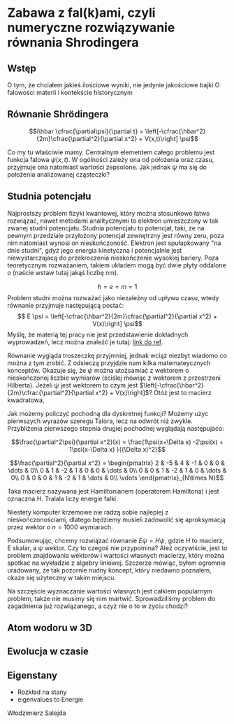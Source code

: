 # Zabawa z fal(k)ami, czyli numeryczne rozwiązywanie równania Shrodingera

## Wstęp
O tym, że chciałem jakieś ilościowe wyniki, nie jedynie jakościowe bajki
O falowości materii i kontekście historycznym

## Równanie Shrödingera
$$i\hbar \cfrac{\partial\psi}{\partial t} 
= \left[-\cfrac{\hbar^2}{2m}\cfrac{\partial^2}{\partial x^2} + V(x,t)\right] \psi$$

Co my tu właściwie mamy. Centralnym elementem całego problemu jest funkcja falowa $\psi(x, t)$. W ogólności zależy ona od położenia oraz czasu, przyjmuje ona natomiast wartości zepsolone. Jak jednak $\psi$ ma się do położenia analizowanej cząsteczki? 

## Studnia potencjału
Najprostszy problem fizyki kwantowej, który można stosunkowo łatwo rozwiązać, nawet metodami analitycznymi to elektron umieszczony w tak zwanej studni potencjału. Studnia potencjału to potencjał, taki, że na pewnym przedziale przyłożony potencjał zewnętrzny jest równy zeru, poza nim natomiast wynosi on nieskończoność. Elektron jest spułapkowany "na dnie studni", gdyż jego energia kinetyczna i potencjalnie jest niewystarczajacą do przekroczenia nieskończenie wysokiej bariery. Poza teoretycznym rozważaniem, takiem układem mogą być dwie płyty oddalone o (naście wstaw tutaj jakąś liczbę nm).

$$ \hbar = e = m = 1$$
Problem studni można rozważać jako niezależny od upływu czasu, wtedy równanie przyjmuje następującą postać:
$$ E \psi = \left[-\cfrac{\hbar^2}{2m}\cfrac{\partial^2}{\partial x^2} + V(x)\right] \psi$$
Myślę, że materią tej pracy nie jest przedstawienie dokładnych wyprowadzeń, lecz można znaleźć je tutaj: [link do ref](https://google.com).

Równanie wygląda troszeczkę przyjmniej, jednak wciąż niezbyt wiadomo co można z tym zrobić. Z odsieczą przyjdzie nam kilka matemateycznych konceptów. Okazuje się, że $\psi$ można utożsamiać z wektorem o nieskończonej liczbie wymiarów (ściślej mówiąc z wektorem z przestrzeni Hilberta). Jeżeli $\psi$ jest wektorem to czym jest $\left[-\cfrac{\hbar^2}{2m}\cfrac{\partial^2}{\partial x^2} + V(x)\right]$? Otóż jest to macierz kwadratowa, 

Jak możemy policzyć pochodną dla dyskretnej funkcji? Możemy użyc pierwszych wyrazów szeregu Talora, lecz na odwrót niż zwykle. Przybliżenia pierwszego stopnia drugiej pochodnej wyglądają następujaco:

$$\frac{\partial^2\psi}{\partial x^2}(x) = \frac{1\psi(x+\Delta x) -2\psi(x) + 1\psi(x-\Delta x) }{(\Delta x)^2}$$

$$\frac{\partial^2}{\partial x^2} = \begin{pmatrix}
2 & -5 & 4 & -1 & 0 & 0 & \dots & 0\\
0 & 1 & -2 & 1 & 0 & 0 & \dots & 0\\
0 & 0 & 1 & -2 & 1 & 0 & \dots & 0\\
0 & 0 & 0 & 1 & -2 & 1 & \dots & 0\\
\vdots
\end{pmatrix}_{N\times N}$$

Taka macierz nazywana jest Hamiltonianem (operatorem Hamiltona) i jest oznaczna H. Tralala liczy energie falki.

Niestety komputer krzemowe nie radzą sobie najlepiej z nieskończonościami, dlatego będziemy musieli zadowolić się aproksymacją przez wektor o $n=1000$ wymiarach. 

Podsumowując, chcemy rozwiązać równanie $E \psi = H \psi$, gdzie $H$ to macierz, E skalar, a $\psi$ wektor. Czy to czegoś nie przypomina? Ależ oczywiście, jest to problem znajdowania wektorów i wartości własnych macierzy, który można spotkać na wykładzie z algebry liniowej. Szczerze mówiąc, byłem ogromnie uradowany, że tak pozornie nudny koncept, który niedawno poznałem, okaże się użyteczny w takim miejscu. 

Na szczęście wyznaczanie wartości własnych jest całkiem popularnym problem, także nie musimy się nim martwić. Sprowadziliśmy problem do zagadnienia już rozwiązanego, a czyż nie o to w życiu chodzi?

## Atom wodoru w 3D

## Ewolucja w czasie
## Eigenstany
- Rozkład na stany
- eigenvalues to Energie


Włodzimierz Salejda 